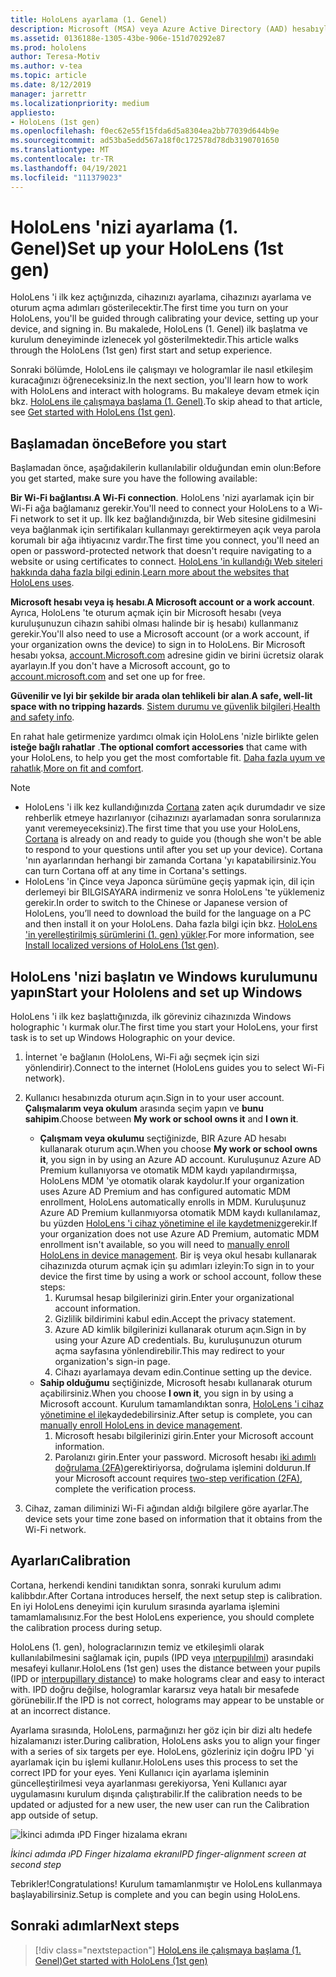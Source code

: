 ```yaml
---
title: HoloLens ayarlama (1. Genel)
description: Microsoft (MSA) veya Azure Active Directory (AAD) hesabıyla Wi-Fi ağı üzerinden ilk kez HoloLens 'nizi (1. gen) ayarlamayı öğrenin.
ms.assetid: 0136188e-1305-43be-906e-151d70292e87
ms.prod: hololens
author: Teresa-Motiv
ms.author: v-tea
ms.topic: article
ms.date: 8/12/2019
manager: jarrettr
ms.localizationpriority: medium
appliesto:
- HoloLens (1st gen)
ms.openlocfilehash: f0ec62e55f15fda6d5a8304ea2bb77039d644b9e
ms.sourcegitcommit: ad53ba5edd567a18f0c172578d78db3190701650
ms.translationtype: MT
ms.contentlocale: tr-TR
ms.lasthandoff: 04/19/2021
ms.locfileid: "111379023"
---
```

# <a name="set-up-your-hololens-1st-gen"></a><span data-ttu-id="efd4c-103">HoloLens 'nizi ayarlama (1. Genel)</span><span class="sxs-lookup"><span data-stu-id="efd4c-103">Set up your HoloLens (1st gen)</span></span>

<span data-ttu-id="efd4c-104">HoloLens 'i ilk kez açtığınızda, cihazınızı ayarlama, cihazınızı ayarlama ve oturum açma adımları gösterilecektir.</span><span class="sxs-lookup"><span data-stu-id="efd4c-104">The first time you turn on your HoloLens, you'll be guided through calibrating your device, setting up your device, and signing in.</span></span>  <span data-ttu-id="efd4c-105">Bu makalede, HoloLens (1. Genel) ilk başlatma ve kurulum deneyiminde izlenecek yol gösterilmektedir.</span><span class="sxs-lookup"><span data-stu-id="efd4c-105">This article walks through the HoloLens (1st gen) first start and setup experience.</span></span>

<span data-ttu-id="efd4c-106">Sonraki bölümde, HoloLens ile çalışmayı ve hologramlar ile nasıl etkileşim kuracağınızı öğreneceksiniz.</span><span class="sxs-lookup"><span data-stu-id="efd4c-106">In the next section, you'll learn how to work with HoloLens and interact with holograms.</span></span> <span data-ttu-id="efd4c-107">Bu makaleye devam etmek için bkz. [HoloLens ile çalışmaya başlama (1. Genel)](hololens1-basic-usage.md).</span><span class="sxs-lookup"><span data-stu-id="efd4c-107">To skip ahead to that article, see [Get started with HoloLens (1st gen)](hololens1-basic-usage.md).</span></span>

## <a name="before-you-start"></a><span data-ttu-id="efd4c-108">Başlamadan önce</span><span class="sxs-lookup"><span data-stu-id="efd4c-108">Before you start</span></span>

<span data-ttu-id="efd4c-109">Başlamadan önce, aşağıdakilerin kullanılabilir olduğundan emin olun:</span><span class="sxs-lookup"><span data-stu-id="efd4c-109">Before you get started, make sure you have the following available:</span></span>

<span data-ttu-id="efd4c-110">**Bir Wi-Fi bağlantısı**.</span><span class="sxs-lookup"><span data-stu-id="efd4c-110">**A Wi-Fi connection**.</span></span> <span data-ttu-id="efd4c-111">HoloLens 'nizi ayarlamak için bir Wi-Fi ağa bağlamanız gerekir.</span><span class="sxs-lookup"><span data-stu-id="efd4c-111">You'll need to connect your HoloLens to a Wi-Fi network to set it up.</span></span> <span data-ttu-id="efd4c-112">İlk kez bağlandığınızda, bir Web sitesine gidilmesini veya bağlanmak için sertifikaları kullanmayı gerektirmeyen açık veya parola korumalı bir ağa ihtiyacınız vardır.</span><span class="sxs-lookup"><span data-stu-id="efd4c-112">The first time you connect, you'll need an open or password-protected network that doesn't require navigating to a website or using certificates to connect.</span></span> <span data-ttu-id="efd4c-113">[HoloLens 'in kullandığı Web siteleri hakkında daha fazla bilgi edinin](hololens-offline.md).</span><span class="sxs-lookup"><span data-stu-id="efd4c-113">[Learn more about the websites that HoloLens uses](hololens-offline.md).</span></span>

<span data-ttu-id="efd4c-114">**Microsoft hesabı veya iş hesabı**.</span><span class="sxs-lookup"><span data-stu-id="efd4c-114">**A Microsoft account or a work account**.</span></span> <span data-ttu-id="efd4c-115">Ayrıca, HoloLens 'te oturum açmak için bir Microsoft hesabı (veya kuruluşunuzun cihazın sahibi olması halinde bir iş hesabı) kullanmanız gerekir.</span><span class="sxs-lookup"><span data-stu-id="efd4c-115">You'll also need to use a Microsoft account (or a work account, if your organization owns the device) to sign in to HoloLens.</span></span> <span data-ttu-id="efd4c-116">Bir Microsoft hesabı yoksa, [account.Microsoft.com](https://account.microsoft.com) adresine gidin ve birini ücretsiz olarak ayarlayın.</span><span class="sxs-lookup"><span data-stu-id="efd4c-116">If you don't have a Microsoft account, go to [account.microsoft.com](https://account.microsoft.com) and set one up for free.</span></span>

<span data-ttu-id="efd4c-117">**Güvenilir ve Iyi bir şekilde bir arada olan tehlikeli bir alan**.</span><span class="sxs-lookup"><span data-stu-id="efd4c-117">**A safe, well-lit space with no tripping hazards**.</span></span> <span data-ttu-id="efd4c-118">[Sistem durumu ve güvenlik bilgileri](https://go.microsoft.com/fwlink/p/?LinkId=746661).</span><span class="sxs-lookup"><span data-stu-id="efd4c-118">[Health and safety info](https://go.microsoft.com/fwlink/p/?LinkId=746661).</span></span>

<span data-ttu-id="efd4c-119">En rahat hale getirmenize yardımcı olmak için HoloLens 'nizle birlikte gelen **isteğe bağlı rahatlar** .</span><span class="sxs-lookup"><span data-stu-id="efd4c-119">**The optional comfort accessories** that came with your HoloLens, to help you get the most comfortable fit.</span></span> <span data-ttu-id="efd4c-120">[Daha fazla uyum ve rahatlık](https://support.microsoft.com/help/12632/hololens-fit-your-hololens).</span><span class="sxs-lookup"><span data-stu-id="efd4c-120">[More on fit and comfort](https://support.microsoft.com/help/12632/hololens-fit-your-hololens).</span></span>

> [!NOTE]
>  
> - <span data-ttu-id="efd4c-121">HoloLens 'i ilk kez kullandığınızda [Cortana](hololens-cortana.md) zaten açık durumdadır ve size rehberlik etmeye hazırlanıyor (cihazınızı ayarlamadan sonra sorularınıza yanıt veremeyeceksiniz).</span><span class="sxs-lookup"><span data-stu-id="efd4c-121">The first time that you use your HoloLens, [Cortana](hololens-cortana.md) is already on and ready to guide you (though she won't be able to respond to your questions until after you set up your device).</span></span> <span data-ttu-id="efd4c-122">Cortana 'nın ayarlarından herhangi bir zamanda Cortana 'yı kapatabilirsiniz.</span><span class="sxs-lookup"><span data-stu-id="efd4c-122">You can turn Cortana off at any time in Cortana's settings.</span></span>
> - <span data-ttu-id="efd4c-123">HoloLens 'in Çince veya Japonca sürümüne geçiş yapmak için, dil için derlemeyi bir BILGISAYARA indirmeniz ve sonra HoloLens 'te yüklemeniz gerekir.</span><span class="sxs-lookup"><span data-stu-id="efd4c-123">In order to switch to the Chinese or Japanese version of HoloLens, you’ll need to download the build for the language on a PC and then install it on your HoloLens.</span></span> <span data-ttu-id="efd4c-124">Daha fazla bilgi için bkz. [HoloLens 'in yerelleştirilmiş sürümlerini (1. gen) yükler](hololens1-install-localized.md).</span><span class="sxs-lookup"><span data-stu-id="efd4c-124">For more information, see [Install localized versions of HoloLens (1st gen)](hololens1-install-localized.md).</span></span>

## <a name="start-your-hololens-and-set-up-windows"></a><span data-ttu-id="efd4c-125">HoloLens 'nizi başlatın ve Windows kurulumunu yapın</span><span class="sxs-lookup"><span data-stu-id="efd4c-125">Start your Hololens and set up Windows</span></span>

<span data-ttu-id="efd4c-126">HoloLens 'i ilk kez başlattığınızda, ilk göreviniz cihazınızda Windows holographic 'ı kurmak olur.</span><span class="sxs-lookup"><span data-stu-id="efd4c-126">The first time you start your HoloLens, your first task is to set up Windows Holographic on your device.</span></span>

1. <span data-ttu-id="efd4c-127">İnternet 'e bağlanın (HoloLens, Wi-Fi ağı seçmek için sizi yönlendirir).</span><span class="sxs-lookup"><span data-stu-id="efd4c-127">Connect to the internet (HoloLens guides you to select Wi-Fi network).</span></span>

1. <span data-ttu-id="efd4c-128">Kullanıcı hesabınızda oturum açın.</span><span class="sxs-lookup"><span data-stu-id="efd4c-128">Sign in to your user account.</span></span> <span data-ttu-id="efd4c-129">**Çalışmalarım veya okulum** arasında seçim yapın ve **bunu sahipim**.</span><span class="sxs-lookup"><span data-stu-id="efd4c-129">Choose between **My work or school owns it** and **I own it**.</span></span>
    - <span data-ttu-id="efd4c-130">**Çalışmam veya okulumu** seçtiğinizde, BIR Azure AD hesabı kullanarak oturum açın.</span><span class="sxs-lookup"><span data-stu-id="efd4c-130">When you choose **My work or school owns it**, you sign in by using an Azure AD account.</span></span> <span data-ttu-id="efd4c-131">Kuruluşunuz Azure AD Premium kullanıyorsa ve otomatik MDM kaydı yapılandırmışsa, HoloLens MDM 'ye otomatik olarak kaydolur.</span><span class="sxs-lookup"><span data-stu-id="efd4c-131">If your organization uses Azure AD Premium and has configured automatic MDM enrollment, HoloLens automatically enrolls in MDM.</span></span> <span data-ttu-id="efd4c-132">Kuruluşunuz Azure AD Premium kullanmıyorsa otomatik MDM kaydı kullanılamaz, bu yüzden [HoloLens 'i cihaz yönetimine el ile kaydetmeniz](hololens-enroll-mdm.md#different-ways-to-enroll)gerekir.</span><span class="sxs-lookup"><span data-stu-id="efd4c-132">If your organization does not use Azure AD Premium, automatic MDM enrollment isn't available, so you will need to [manually enroll HoloLens in device management](hololens-enroll-mdm.md#different-ways-to-enroll).</span></span> <span data-ttu-id="efd4c-133">Bir iş veya okul hesabı kullanarak cihazınızda oturum açmak için şu adımları izleyin:</span><span class="sxs-lookup"><span data-stu-id="efd4c-133">To sign in to your device the first time by using a work or school account, follow these steps:</span></span>
        1. <span data-ttu-id="efd4c-134">Kurumsal hesap bilgilerinizi girin.</span><span class="sxs-lookup"><span data-stu-id="efd4c-134">Enter your organizational account information.</span></span>
        1. <span data-ttu-id="efd4c-135">Gizlilik bildirimini kabul edin.</span><span class="sxs-lookup"><span data-stu-id="efd4c-135">Accept the privacy statement.</span></span>
        1. <span data-ttu-id="efd4c-136">Azure AD kimlik bilgilerinizi kullanarak oturum açın.</span><span class="sxs-lookup"><span data-stu-id="efd4c-136">Sign in by using your Azure AD credentials.</span></span> <span data-ttu-id="efd4c-137">Bu, kuruluşunuzun oturum açma sayfasına yönlendirebilir.</span><span class="sxs-lookup"><span data-stu-id="efd4c-137">This may redirect to your organization's sign-in page.</span></span>
        1. <span data-ttu-id="efd4c-138">Cihazı ayarlamaya devam edin.</span><span class="sxs-lookup"><span data-stu-id="efd4c-138">Continue setting up the device.</span></span>
    - <span data-ttu-id="efd4c-139">**Sahip olduğumu** seçtiğinizde, Microsoft hesabı kullanarak oturum açabilirsiniz.</span><span class="sxs-lookup"><span data-stu-id="efd4c-139">When you choose **I own it**, you sign in by using a Microsoft account.</span></span> <span data-ttu-id="efd4c-140">Kurulum tamamlandıktan sonra, [HoloLens 'i cihaz yönetimine el ile](hololens-enroll-mdm.md#different-ways-to-enroll)kaydedebilirsiniz.</span><span class="sxs-lookup"><span data-stu-id="efd4c-140">After setup is complete, you can [manually enroll HoloLens in device management](hololens-enroll-mdm.md#different-ways-to-enroll).</span></span>
        1. <span data-ttu-id="efd4c-141">Microsoft hesabı bilgilerinizi girin.</span><span class="sxs-lookup"><span data-stu-id="efd4c-141">Enter your Microsoft account information.</span></span>
        1. <span data-ttu-id="efd4c-142">Parolanızı girin.</span><span class="sxs-lookup"><span data-stu-id="efd4c-142">Enter your password.</span></span> <span data-ttu-id="efd4c-143">Microsoft hesabı [iki adımlı doğrulama (2FA)](https://blogs.technet.microsoft.com/microsoft_blog/2013/04/17/microsoft-account-gets-more-secure/)gerektiriyorsa, doğrulama işlemini doldurun.</span><span class="sxs-lookup"><span data-stu-id="efd4c-143">If your Microsoft account requires [two-step verification (2FA)](https://blogs.technet.microsoft.com/microsoft_blog/2013/04/17/microsoft-account-gets-more-secure/), complete the verification process.</span></span>

1. <span data-ttu-id="efd4c-144">Cihaz, zaman diliminizi Wi-Fi ağından aldığı bilgilere göre ayarlar.</span><span class="sxs-lookup"><span data-stu-id="efd4c-144">The device sets your time zone based on information that it obtains from the Wi-Fi network.</span></span>

## <a name="calibration"></a><span data-ttu-id="efd4c-145">Ayarları</span><span class="sxs-lookup"><span data-stu-id="efd4c-145">Calibration</span></span>

<span data-ttu-id="efd4c-146">Cortana, herkendi kendini tanıdıktan sonra, sonraki kurulum adımı kalibbdır.</span><span class="sxs-lookup"><span data-stu-id="efd4c-146">After Cortana introduces herself, the next setup step is calibration.</span></span> <span data-ttu-id="efd4c-147">En iyi HoloLens deneyimi için kurulum sırasında ayarlama işlemini tamamlamalısınız.</span><span class="sxs-lookup"><span data-stu-id="efd4c-147">For the best HoloLens experience, you should complete the calibration process during setup.</span></span>

<span data-ttu-id="efd4c-148">HoloLens (1. gen), holograclarınızın temiz ve etkileşimli olarak kullanılabilmesini sağlamak için, pupıls (IPD veya [ınterpupilılmi](https://en.wikipedia.org/wiki/Interpupillary_distance)) arasındaki mesafeyi kullanır.</span><span class="sxs-lookup"><span data-stu-id="efd4c-148">HoloLens (1st gen) uses the distance between your pupils (IPD or [interpupillary distance](https://en.wikipedia.org/wiki/Interpupillary_distance)) to make holograms clear and easy to interact with.</span></span> <span data-ttu-id="efd4c-149">IPD doğru değilse, hologramlar kararsız veya hatalı bir mesafede görünebilir.</span><span class="sxs-lookup"><span data-stu-id="efd4c-149">If the IPD is not correct, holograms may appear to be unstable or at an incorrect distance.</span></span>

<span data-ttu-id="efd4c-150">Ayarlama sırasında, HoloLens, parmağınızı her göz için bir dizi altı hedefe hizalamanızı ister.</span><span class="sxs-lookup"><span data-stu-id="efd4c-150">During calibration, HoloLens asks you to align your finger with a series of six targets per eye.</span></span> <span data-ttu-id="efd4c-151">HoloLens, gözleriniz için doğru IPD 'yi ayarlamak için bu işlemi kullanır.</span><span class="sxs-lookup"><span data-stu-id="efd4c-151">HoloLens uses this process to set the correct IPD for your eyes.</span></span> <span data-ttu-id="efd4c-152">Yeni Kullanıcı için ayarlama işleminin güncelleştirilmesi veya ayarlanması gerekiyorsa, Yeni Kullanıcı ayar uygulamasını kurulum dışında çalıştırabilir.</span><span class="sxs-lookup"><span data-stu-id="efd4c-152">If the calibration needs to be updated or adjusted for a new user, the new user can run the Calibration app  outside of setup.</span></span>

![İkinci adımda ıPD Finger hizalama ekranı](./images/ipd-finger-alignment-300px.jpg)

<span data-ttu-id="efd4c-154">*İkinci adımda ıPD Finger hizalama ekranı*</span><span class="sxs-lookup"><span data-stu-id="efd4c-154">*IPD finger-alignment screen at second step*</span></span>

<span data-ttu-id="efd4c-155">Tebrikler!</span><span class="sxs-lookup"><span data-stu-id="efd4c-155">Congratulations!</span></span> <span data-ttu-id="efd4c-156">Kurulum tamamlanmıştır ve HoloLens kullanmaya başlayabilirsiniz.</span><span class="sxs-lookup"><span data-stu-id="efd4c-156">Setup is complete and you can begin using HoloLens.</span></span>

## <a name="next-steps"></a><span data-ttu-id="efd4c-157">Sonraki adımlar</span><span class="sxs-lookup"><span data-stu-id="efd4c-157">Next steps</span></span>

> [!div class="nextstepaction"]
> [<span data-ttu-id="efd4c-158">HoloLens ile çalışmaya başlama (1. Genel)</span><span class="sxs-lookup"><span data-stu-id="efd4c-158">Get started with HoloLens (1st gen)</span></span>](hololens1-basic-usage.md)
